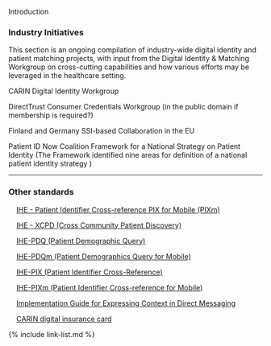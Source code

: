 Introduction

### Industry Initiatives

This section is an ongoing compilation of industry-wide digital identity and patient matching projects, with input from the Digital Identity & Matching Workgroup on cross-cutting capabilities and how various efforts may be leveraged in the healthcare setting. 

CARIN Digital Identity Workgroup

DirectTrust Consumer Credentials Workgroup (in the public domain if membership is required?)

Finland and Germany SSI-based Collaboration in the EU

Patient ID Now Coalition Framework for a National Strategy on Patient Identity  (The Framework identified nine areas for definition of a national patient identity strategy )

----

### Other standards

&nbsp;&nbsp;&nbsp;&nbsp;[IHE - Patient Identifier Cross-reference PIX for Mobile (PIXm)](http://wiki.ihe.net/index.php/Patient_Identifier_Cross-Reference_for_Mobile_(PIXm))  

&nbsp;&nbsp;&nbsp;&nbsp;[IHE - XCPD (Cross Community Patient Discovery)](https://wiki.ihe.net/index.php/Cross-Community_Patient_Discovery)  

&nbsp;&nbsp;&nbsp;&nbsp;[IHE-PDQ (Patient Demographic Query)](http://wiki.ihe.net/index.php?title=Patient_Demographics_Query)  

&nbsp;&nbsp;&nbsp;&nbsp;[IHE-PDQm (Patient Demographics Query for Mobile)](https://wiki.ihe.net/index.php/Patient_Demographics_Query_for_Mobile_(PDQm))  

&nbsp;&nbsp;&nbsp;&nbsp;[IHE-PIX (Patient Identifier Cross-Reference)](http://wiki.ihe.net/index.php?title=Patient_Identifier_Cross-Referencing)  

&nbsp;&nbsp;&nbsp;&nbsp;[IHE-PIXm (Patient Identifier Cross-reference for Mobile)](https://www.ihe.net/uploadedFiles/Documents/ITI/IHE_ITI_Suppl_PIXm_Rev1.4_TI_2018-07-24.pdf)  

&nbsp;&nbsp;&nbsp;&nbsp;[Implementation Guide for Expressing Context in Direct Messaging](http://wiki.directproject.org/w/images/4/40/Implementation_Guide_for_Expressing_Context_in_Direct_Messaging_v1.1.pdf)  

&nbsp;&nbsp;&nbsp;&nbsp;[CARIN digital insurance card](https://confluence.hl7.org/display/CAR/CARIN+IG+for+Digital+Insurance+Card)  

{% include link-list.md %}


